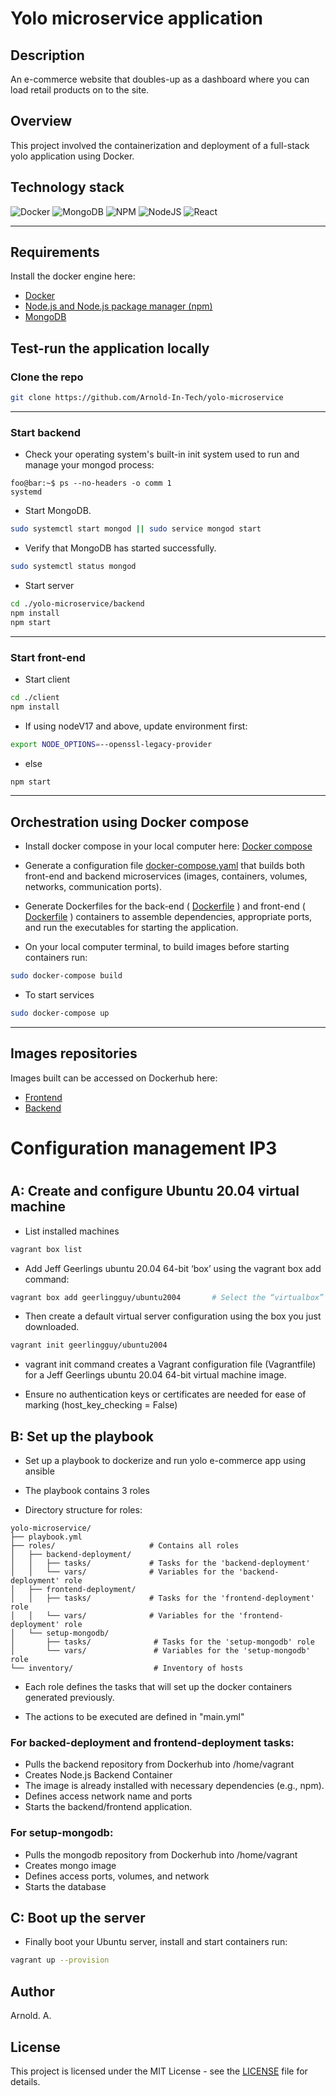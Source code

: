 
# Yolo microservice application

## Description
An e-commerce website that doubles-up as a dashboard where you can load retail products on to the site.

## Overview
This project involved the containerization and deployment of a full-stack yolo application using Docker.

## Technology stack
![Docker](https://img.shields.io/badge/docker-%230db7ed.svg?style=for-the-badge&logo=docker&logoColor=white)
![MongoDB](https://img.shields.io/badge/MongoDB-%234ea94b.svg?style=for-the-badge&logo=mongodb&logoColor=white)
![NPM](https://img.shields.io/badge/NPM-%23CB3837.svg?style=for-the-badge&logo=npm&logoColor=white)
![NodeJS](https://img.shields.io/badge/node.js-6DA55F?style=for-the-badge&logo=node.js&logoColor=white)
![React](https://img.shields.io/badge/react-%2320232a.svg?style=for-the-badge&logo=react&logoColor=%2361DAFB)


------------------------------------------------ 

## Requirements
Install the docker engine here:
- [Docker](https://docs.docker.com/engine/install/) 
- [Node.js and Node.js package manager (npm)](https://www.digitalocean.com/community/tutorials/how-to-install-node-js-on-ubuntu-20-04)  
- [MongoDB](https://www.mongodb.com/docs/manual/tutorial/install-mongodb-on-ubuntu/)


## Test-run the application locally

### Clone the repo

```sh
git clone https://github.com/Arnold-In-Tech/yolo-microservice
```

------------------------------------------------ 

### Start backend

   - Check your operating system's built-in init system used to run and manage your mongod process:

```console
foo@bar:~$ ps --no-headers -o comm 1
systemd
```

   - Start MongoDB. 
```sh
sudo systemctl start mongod || sudo service mongod start 
```

   - Verify that MongoDB has started successfully.
```sh
sudo systemctl status mongod
```

   - Start server
```sh
cd ./yolo-microservice/backend
npm install
npm start
```

------------------------------------------------ 

### Start front-end

   - Start client
```sh
cd ./client
npm install
```

   - If using nodeV17 and above, update environment first:
```sh
export NODE_OPTIONS=--openssl-legacy-provider
```

   - else
```sh
npm start
```

------------------------------------------------

## Orchestration using Docker compose

- Install docker compose in your local computer here: [Docker compose](https://www.digitalocean.com/community/tutorials/how-to-install-and-use-docker-compose-on-ubuntu-20-04)

- Generate a configuration file [docker-compose.yaml](./docker-compose.yaml) that builds both front-end and backend microservices (images, containers, volumes, networks, communication ports).

- Generate Dockerfiles for the back-end ( [Dockerfile](./backend/Dockerfile) ) and front-end ( [Dockerfile](./client/Dockerfile) ) containers to assemble dependencies, appropriate ports, and run the executables for starting the application.

- On your local computer terminal, to build images before starting containers run:
```sh
sudo docker-compose build  
```
 
- To start services
```sh
sudo docker-compose up  
```

------------------------------------------------

## Images repositories
Images built can be accessed on Dockerhub here:
- [Frontend](https://hub.docker.com/r/ahnoamu/ahnoamu-yolo-client)
- [Backend](https://hub.docker.com/r/ahnoamu/ahnoamu-yolo-backend)

#
# Configuration management IP3
#
## A: Create and configure Ubuntu 20.04 virtual machine

- List installed machines
```sh
vagrant box list        
```


- Add  Jeff Geerlings ubuntu 20.04 64-bit ‘box’ using the vagrant box add command:

```sh
vagrant box add geerlingguy/ubuntu2004       # Select the “virtualbox” option.
```

- Then create a default virtual server configuration using the box you just downloaded.

```sh
vagrant init geerlingguy/ubuntu2004
```

- vagrant init command creates a Vagrant configuration file (Vagrantfile) for a Jeff Geerlings ubuntu 20.04 64-bit virtual machine image.

- Ensure no authentication keys or certificates are needed for ease of marking (host_key_checking = False)

## B: Set up the playbook 

- Set up a playbook to dockerize and run yolo e-commerce app using ansible

- The playbook contains 3 roles 

- Directory structure for roles:
```
yolo-microservice/
├── playbook.yml 
├── roles/                     # Contains all roles
│   ├── backend-deployment/    
│   │   ├── tasks/             # Tasks for the 'backend-deployment'
│   │   └── vars/              # Variables for the 'backend-deployment' role
│   ├── frontend-deployment/   
│   │   ├── tasks/             # Tasks for the 'frontend-deployment' role
│   │   └── vars/              # Variables for the 'frontend-deployment' role
│   └── setup-mongodb/         
│       ├── tasks/              # Tasks for the 'setup-mongodb' role
│       └── vars/               # Variables for the 'setup-mongodb' role
└── inventory/                  # Inventory of hosts
```

- Each role defines the tasks that will set up the docker containers generated previously. 

- The actions to be executed are defined in "main.yml"

### For backed-deployment and frontend-deployment tasks:
- Pulls the backend repository from Dockerhub into /home/vagrant
- Creates Node.js Backend Container
- The image is already installed with necessary dependencies (e.g., npm).
- Defines access network name and ports 
- Starts the backend/frontend application.

### For setup-mongodb:
- Pulls the mongodb repository from Dockerhub into /home/vagrant
- Creates mongo image 
- Defines access ports, volumes, and network 
- Starts the database

## C: Boot up the server 

- Finally boot your Ubuntu server, install and start containers run:

```sh
vagrant up --provision
```




## Author 
Arnold. A.

## License
This project is licensed under the MIT License - see the [LICENSE](./LICENSE.md) file for details.


